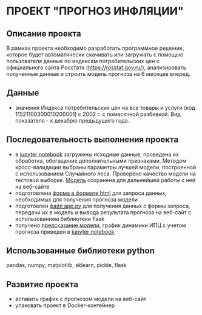 # ПРОЕКТ "ПРОГНОЗ ИНФЛЯЦИИ"

## Описание проекта
В рамках проекта необходимо разработать программное решение, которое будет автоматически скачивать или загружать с помощью пользователя данные по индексам потребительских цен с официального сайта Росстата (https://rosstat.gov.ru/), анализировать полученные данные и строить модель прогноза на 6 месяцев вперед.

## Данные
- значения Индекса потребительских цен на все товары и услуги (код 11521100300010200001) с 2002 г. с помесячной разбивкой. Вид показателя - к декабрю предыдущего года.

## Последовательность выполнения проекта
- в [jupyter notebook](CPI.ipynb) загружены исходные данные, проведена их обработка, обогащение дополнительными признаками. Методом кросс-валидации выбраны параметры лучшей модели, построенной с использованием Случайного леса. Проверено качество модели на тестовой выборке. [Модель](models/model.pkl) сохранена для дальнейшей работы с ней на веб-сайте 
- подготовлена [форма в формате html](templates/index.html) для запроса данных, необходимых для получения прогноза модели 
- подготовлен [файл app.py](app.py) для получения данных с формы запроса, передачи их в модель и вывода результата прогноза на веб-сайт с использованием библиотеки flask 
- получено [предсказание модели](result.png), график динамики ИПЦ с учетом прогноза приведен в [jupyter notebook](CPI.ipynb)

## Использованные библиотеки python
pandas, numpy, matplotlib, sklearn, pickle, flask

## Развитие проекта
- вставить график с прогнозом модели на веб-сайт
- упаковать проект в Docker-контейнер
